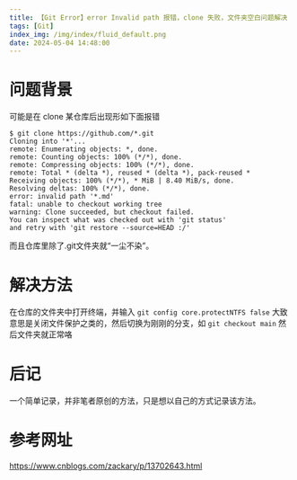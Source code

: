 ```yaml
---
title: 【Git Error】error Invalid path 报错，clone 失败，文件夹空白问题解决
tags: [Git]
index_img: /img/index/fluid_default.png
date: 2024-05-04 14:48:00
---
```

# 问题背景
可能是在 clone 某仓库后出现形如下面报错
```
$ git clone https://github.com/*.git
Cloning into '*'...
remote: Enumerating objects: *, done.
remote: Counting objects: 100% (*/*), done.
remote: Compressing objects: 100% (*/*), done.
remote: Total * (delta *), reused * (delta *), pack-reused *
Receiving objects: 100% (*/*), * MiB | 8.40 MiB/s, done.
Resolving deltas: 100% (*/*), done.
error: invalid path '*.md'
fatal: unable to checkout working tree
warning: Clone succeeded, but checkout failed.
You can inspect what was checked out with 'git status'
and retry with 'git restore --source=HEAD :/'
```
而且仓库里除了.git文件夹就“一尘不染”。

# 解决方法
在仓库的文件夹中打开终端，并输入
`git config core.protectNTFS false`
大致意思是关闭文件保护之类的，然后切换为刚刚的分支，如
`git checkout main`
然后文件夹就正常咯

# 后记
一个简单记录，并非笔者原创的方法，只是想以自己的方式记录该方法。

# 参考网址
https://www.cnblogs.com/zackary/p/13702643.html